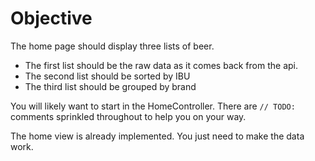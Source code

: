 # Objective
The home page should display three lists of beer.

- The first list should be the raw data as it comes back from the api.
- The second list should be sorted by IBU
- The third list should be grouped by brand

You will likely want to start in the HomeController. There are `// TODO:` comments sprinkled throughout to help you on your way.

The home view is already implemented. You just need to make the data work.
